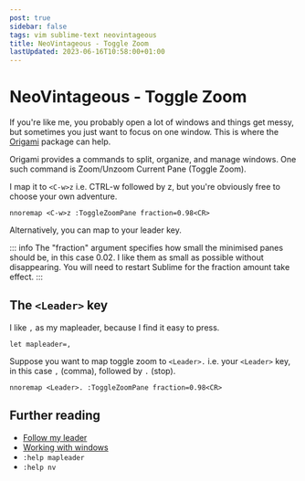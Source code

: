 ```yaml
---
post: true
sidebar: false
tags: vim sublime-text neovintageous
title: NeoVintageous - Toggle Zoom
lastUpdated: 2023-06-16T10:58:00+01:00
---
```


# NeoVintageous - Toggle Zoom

If you're like me, you probably open a lot of windows and things get messy, but sometimes you just want to focus on one window. This is where the [Origami](https://packagecontrol.io/packages/Origami) package can help.

Origami provides a commands to split, organize, and manage windows. One such command is Zoom/Unzoom Current Pane (Toggle Zoom).

I map it to `<C-w>z` i.e. CTRL-w followed by z, but you're obviously free to choose your own adventure.

```vim
nnoremap <C-w>z :ToggleZoomPane fraction=0.98<CR>
```

Alternatively, you can map to your leader key.

::: info
The "fraction" argument specifies how small the minimised panes should be, in this case 0.02. I like them as small as possible without disappearing. You will need to restart Sublime for the fraction amount take effect.
:::

## The `<Leader>` key

I like `,` as my mapleader, because I find it easy to press.

```vim
let mapleader=,
```

Suppose you want to map toggle zoom to `<Leader>.` i.e. your `<Leader>` key, in this case `,` (comma), followed by `.` (stop).

```vim
nnoremap <Leader>. :ToggleZoomPane fraction=0.98<CR>
```

## Further reading

* [Follow my leader](http://vimcasts.org/blog/2014/02/follow-my-leader/)
* [Working with windows](http://vimcasts.org/episodes/working-with-windows/)
* `:help mapleader`
* `:help nv`
